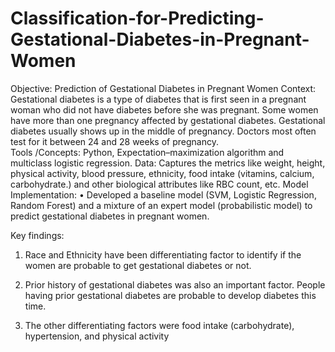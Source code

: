 # Classification-for-Predicting-Gestational-Diabetes-in-Pregnant-Women

Objective: Prediction of Gestational Diabetes in Pregnant Women
Context: Gestational diabetes is a type of diabetes that is first seen in a pregnant woman who did not have diabetes before she was pregnant. Some women have more than one pregnancy affected by gestational diabetes. Gestational diabetes usually shows up in the middle of pregnancy. Doctors most often test for it between 24 and 28 weeks of pregnancy.  
Tools /Concepts: Python, Expectation–maximization algorithm and multiclass logistic regression. 
Data: Captures the metrics like weight, height, physical activity, blood pressure, ethnicity, food intake (vitamins, calcium, carbohydrate.) and other biological attributes like RBC count, etc. Model Implementation:
• Developed a baseline model (SVM, Logistic Regression, Random Forest) and a mixture of an expert model (probabilistic model) to predict gestational diabetes in pregnant women.


Key findings:
1.  Race and Ethnicity have been differentiating factor to identify if the women are probable to get gestational diabetes or not.
2.  Prior history of gestational diabetes was also an important factor. People having prior gestational diabetes are probable to develop diabetes this time.

3. The other differentiating factors were food intake (carbohydrate), hypertension, and physical activity

